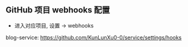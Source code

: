 ## GitHub 项目 webhooks 配置

- 进入对应项目, 设置 -> webhooks

blog-service: https://github.com/KunLunXu0-0/service/settings/hooks
